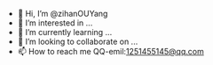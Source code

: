 - 👋 Hi, I’m @zihanOUYang
- 👀 I’m interested in ...
- 🌱 I’m currently learning ...
- 💞️ I’m looking to collaborate on ...
- 📫 How to reach me QQ-emil:1251455145@qq.com

<!---
zihanOUYang/zihanOUYang is a ✨ special ✨ repository because its `README.md` (this file) appears on your GitHub profile.
You can click the Preview link to take a look at your changes.
--->
